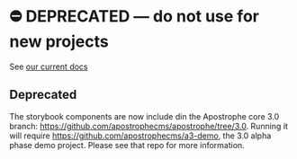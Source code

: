# ⛔️ **DEPRECATED** — do not use for new projects

See [our current docs](https://docs.apostrophecms.org/)

## Deprecated

The storybook components are now include din the Apostrophe core 3.0 branch: https://github.com/apostrophecms/apostrophe/tree/3.0. Running it will require https://github.com/apostrophecms/a3-demo, the 3.0 alpha phase demo project. Please see that repo for more information.
